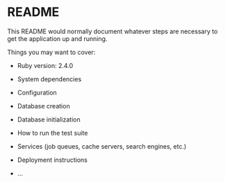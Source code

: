 # README

This README would normally document whatever steps are necessary to get the
application up and running.

Things you may want to cover:

* Ruby version: 2.4.0

* System dependencies

* Configuration

* Database creation

* Database initialization

* How to run the test suite

* Services (job queues, cache servers, search engines, etc.)

* Deployment instructions

* ...
